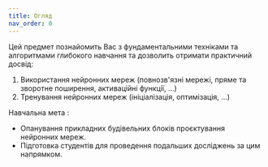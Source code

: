 ```yaml
---
title: Огляд
nav_order: 0
---
```


Цей предмет познайомить Вас з фундаментальними техніками та алгоритмами глибокого навчання та дозволить отримати практичний досвiд:

1. Використання нейронних мереж (повнозв'язні мережі, пряме та зворотне поширення, активацiйнi функцiї,  ...)
1. Тренування нейронних мереж (iнiцiалiзацiя, оптимiзацiя, ...)


Навчальна мета
: 
- Опанування прикладних будівельних блоків проєктування нейронних мереж.
- Підготовка студентів для проведення подальших досліджень за цим напрямком.

<!-- ```js
// Javascript code with syntax highlighting.
var fun = function lang(l) {
  dateformat.i18n = require('./lang/' + l)
  return true;
}
``` -->
